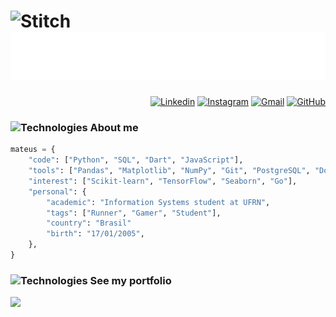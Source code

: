 <h1>
  <img src="https://media3.giphy.com/media/v1.Y2lkPTc5MGI3NjExa21sa3UzbnJwbGVtbnVubHEyb3l6aHg5ZHR1MXNmNmhqMWJtdGZ3bCZlcD12MV9pbnRlcm5hbF9naWZfYnlfaWQmY3Q9cw/hhut7D136GMQU/giphy.gif" alt="Stitch" width="70">
  <img src="https://raw.githubusercontent.com/mtzdantas/mtzdantas/master/name.svg" alt="Mateus Dantas">
</h1>

<div align="right"> 
  
  [![Linkedin](https://img.shields.io/badge/-LinkedIn-blue?style=flat&logo=Linkedin&logoColor=white)](https://www.linkedin.com/in/mtzdantas) 
  [![Instagram](https://img.shields.io/badge/-Instagram-c13584?style=flat&labelColor=c13584&logo=instagram&logoColor=white)](https://www.instagram.com/mtzdantas) 
  [![Gmail](https://img.shields.io/badge/-Gmail-c14438?style=flat&logo=Gmail&logoColor=white)](mailto:mtzdantas@gmail.com)
  [![GitHub](https://img.shields.io/github/followers/mtzdantas?label=follow&style=social)](https://github.com/mtzdantas)
  
</div>

### <img src="https://media2.giphy.com/media/v1.Y2lkPTc5MGI3NjExNWprOGI5Z3gzeDF2ZG15bTk5YXc5bjB1OTliN3Y1NjFlbzd0eWRwZSZlcD12MV9pbnRlcm5hbF9naWZfYnlfaWQmY3Q9cw/3PqeqVoo248xgxq3p1/giphy.gif" alt="Technologies" width="40"> About me

```python
mateus = {
    "code": ["Python", "SQL", "Dart", "JavaScript"],
    "tools": ["Pandas", "Matplotlib", "NumPy", "Git", "PostgreSQL", "Docker", "Jupyter Notebook", "Flutter", "React"],
    "interest": ["Scikit-learn", "TensorFlow", "Seaborn", "Go"],
    "personal": {
        "academic": "Information Systems student at UFRN",
        "tags": ["Runner", "Gamer", "Student"],
        "country": "Brasil"
        "birth": "17/01/2005",
    },
}
```

### <img src="https://media1.giphy.com/media/v1.Y2lkPTc5MGI3NjExd2FkOWMwc2JnazdqamhkM2NmcmpzeXVrbnlvdW1uY2d4eHpsdm9lNCZlcD12MV9pbnRlcm5hbF9naWZfYnlfaWQmY3Q9cw/AgQA13YwynqfxyiLAa/giphy.gif" alt="Technologies" width="40"> See my portfolio

<a href="https://github.com/mtzdantas/portfolio" target="_blank">
  <img src="https://github-readme-stats.vercel.app/api/pin/?username=mtzdantas&repo=portfolio&theme=tokyonight">
</a>



